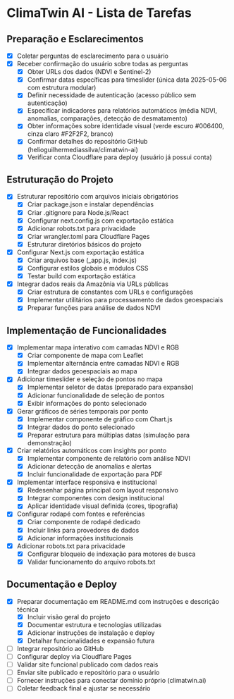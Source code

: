 # ClimaTwin AI - Lista de Tarefas

## Preparação e Esclarecimentos
- [x] Coletar perguntas de esclarecimento para o usuário
- [x] Receber confirmação do usuário sobre todas as perguntas
  - [x] Obter URLs dos dados (NDVI e Sentinel-2)
  - [x] Confirmar datas específicas para timeslider (única data 2025-05-06 com estrutura modular)
  - [x] Definir necessidade de autenticação (acesso público sem autenticação)
  - [x] Especificar indicadores para relatórios automáticos (média NDVI, anomalias, comparações, detecção de desmatamento)
  - [x] Obter informações sobre identidade visual (verde escuro #006400, cinza claro #F2F2F2, branco)
  - [x] Confirmar detalhes do repositório GitHub (helioguilhermediassilva/climatwin-ai)
  - [x] Verificar conta Cloudflare para deploy (usuário já possui conta)

## Estruturação do Projeto
- [x] Estruturar repositório com arquivos iniciais obrigatórios
  - [x] Criar package.json e instalar dependências
  - [x] Criar .gitignore para Node.js/React
  - [x] Configurar next.config.js com exportação estática
  - [x] Adicionar robots.txt para privacidade
  - [x] Criar wrangler.toml para Cloudflare Pages
  - [x] Estruturar diretórios básicos do projeto
- [x] Configurar Next.js com exportação estática
  - [x] Criar arquivos base (_app.js, index.js)
  - [x] Configurar estilos globais e módulos CSS
  - [x] Testar build com exportação estática
- [x] Integrar dados reais da Amazônia via URLs públicas
  - [x] Criar estrutura de constantes com URLs e configurações
  - [x] Implementar utilitários para processamento de dados geoespaciais
  - [x] Preparar funções para análise de dados NDVI

## Implementação de Funcionalidades
- [x] Implementar mapa interativo com camadas NDVI e RGB
  - [x] Criar componente de mapa com Leaflet
  - [x] Implementar alternância entre camadas NDVI e RGB
  - [x] Integrar dados geoespaciais ao mapa
- [x] Adicionar timeslider e seleção de pontos no mapa
  - [x] Implementar seletor de datas (preparado para expansão)
  - [x] Adicionar funcionalidade de seleção de pontos
  - [x] Exibir informações do ponto selecionado
- [x] Gerar gráficos de séries temporais por ponto
  - [x] Implementar componente de gráfico com Chart.js
  - [x] Integrar dados do ponto selecionado
  - [x] Preparar estrutura para múltiplas datas (simulação para demonstração)
- [x] Criar relatórios automáticos com insights por ponto
  - [x] Implementar componente de relatório com análise NDVI
  - [x] Adicionar detecção de anomalias e alertas
  - [x] Incluir funcionalidade de exportação para PDF
- [x] Implementar interface responsiva e institucional
  - [x] Redesenhar página principal com layout responsivo
  - [x] Integrar componentes com design institucional
  - [x] Aplicar identidade visual definida (cores, tipografia)
- [x] Configurar rodapé com fontes e referências
  - [x] Criar componente de rodapé dedicado
  - [x] Incluir links para provedores de dados
  - [x] Adicionar informações institucionais
- [x] Adicionar robots.txt para privacidade
  - [x] Configurar bloqueio de indexação para motores de busca
  - [x] Validar funcionamento do arquivo robots.txt

## Documentação e Deploy
- [x] Preparar documentação em README.md com instruções e descrição técnica
  - [x] Incluir visão geral do projeto
  - [x] Documentar estrutura e tecnologias utilizadas
  - [x] Adicionar instruções de instalação e deploy
  - [x] Detalhar funcionalidades e expansão futura
- [ ] Integrar repositório ao GitHub
- [ ] Configurar deploy via Cloudflare Pages
- [ ] Validar site funcional publicado com dados reais
- [ ] Enviar site publicado e repositório para o usuário
- [ ] Fornecer instruções para conectar domínio próprio (climatwin.ai)
- [ ] Coletar feedback final e ajustar se necessário

